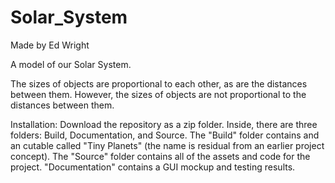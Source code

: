 # Solar_System
Made by Ed Wright

A model of our Solar System.

The sizes of objects are proportional to each other, as are the distances between them. However, the sizes of objects are not proportional to the distances between them.

Installation: Download the repository as a zip folder. Inside, there are three folders: Build, Documentation, and Source. The "Build" folder contains and an cutable called "Tiny Planets" (the name is residual from an earlier project concept). The "Source" folder contains all of the assets and code for the project. "Documentation" contains a GUI mockup and testing results.

